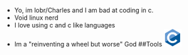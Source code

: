 * Yo, im lobr/Charles and I am bad at coding in c.
* Void linux nerd
* I love using c and c like languages
* Im a "reinventing a wheel but worse" God
##Tools
<img src="https://raw.githubusercontent.com/devicons/devicon/master/icons/c/c-original.svg" alt="c" width="40" height="40"/> </a> 
